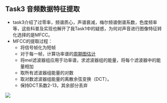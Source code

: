 ## Task3 音频数据特征提取

- task3介绍了过零率，频谱质心，声谱衰减，梅尔频谱倒谱系数，色度频率等，这些科普及实现也解开了我Task1中的疑惑，为何对声音进行图像特征转化选择的是MFCC。
- MFCC的提取过程：
  - 将信号帧化为短帧
  - 对于每一帧，计算功率谱的[周期图估计](http://en.wikipedia.org/wiki/Periodogram)
  - 将mel滤波器组应用于功率谱，求滤波器组的能量，将每个滤波器中的能量相加
  - 取所有滤波器组能量的对数
  - 取对数滤波器组能量的离散余弦变换（DCT）。
  - 保持DCT系数2-13，其余部分丢弃

![](https://img2018.cnblogs.com/blog/1433301/201909/1433301-20190920200627947-1513667564.png)